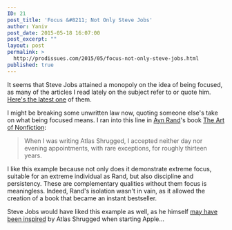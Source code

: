 ```yaml
---
ID: 21
post_title: 'Focus &#8211; Not Only Steve Jobs'
author: Yaniv
post_date: 2015-05-18 16:07:00
post_excerpt: ""
layout: post
permalink: >
  http://prodissues.com/2015/05/focus-not-only-steve-jobs.html
published: true
---
```

<p> It seems that Steve Jobs attained a monopoly on the idea of being focused, as many of the articles I read lately on the subject refer to or quote him. <a href="http://themindfulbit.com/blog/focus">Here's the latest one</a> of them. </p>

<p> I might be breaking some unwritten law now, quoting someone else's take on what being focused means. I ran into this line in <a href="http://en.m.wikipedia.org/wiki/Ayn_Rand">Ayn Rand</a>'s book <a href="http://www.goodreads.com/book/show/2112.The_Art_of_Nonfiction">The Art of Nonfiction</a>: </p>

<blockquote>
<p> When I was writing Atlas Shrugged, I accepted neither day nor evening appointments, with rare exceptions, for roughly thirteen years. </p>
</blockquote>

<p> I like this example because not only does it demonstrate extreme focus, suitable for an extreme individual as Rand, but also discipline and persistency. These are complementary qualities without them focus is meaningless. Indeed, Rand's isolation wasn't in vain, as it allowed the creation of a book that became an instant bestseller. </p>

<p> Steve Jobs would have liked this example as well, as he himself <a href="http://www.theatlasphere.com/metablog/1325.php">may have been inspired</a> by Atlas Shrugged when starting Apple... </p>